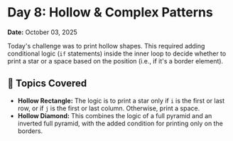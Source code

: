 # Day 8: Hollow & Complex Patterns

**Date:** October 03, 2025

Today's challenge was to print hollow shapes. This required adding conditional logic (`if` statements) inside the inner loop to decide whether to print a star or a space based on the position (i.e., if it's a border element).

## 📝 Topics Covered

* **Hollow Rectangle:** The logic is to print a star only if `i` is the first or last row, or if `j` is the first or last column. Otherwise, print a space.
* **Hollow Diamond:** This combines the logic of a full pyramid and an inverted full pyramid, with the added condition for printing only on the borders.
